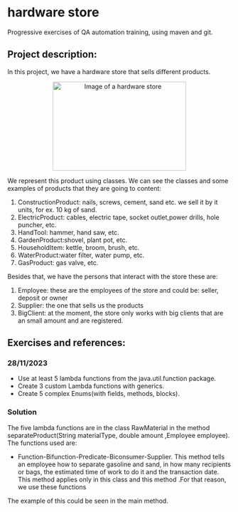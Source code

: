 # hardware store
Progressive exercises of QA automation training, using maven and git.

## Project description:
In this project, we have a hardware store that sells different products.

<p align="center">
<img src="https://t4.ftcdn.net/jpg/03/39/67/57/360_F_339675724_zKIsiEcSss6x2KOXUfHMfBrK9b0qbYCQ.jpg" alt="Image of a hardware store" width="300" height="200">
</p>

We represent this product using classes.
We can see the classes and some examples of products that they are going to content:
1. ConstructionProduct: nails, screws, cement, sand etc. we sell it by it units, for ex.
   10 kg of sand.
2. ElectricProduct: cables, electric tape, socket outlet,power drills, hole puncher, etc.
3. HandTool: hammer, hand saw, etc.
4. GardenProduct:shovel, plant pot, etc.
5. HouseholdItem: kettle, broom, brush, etc.
6. WaterProduct:water filter, water pump, etc.
7. GasProduct: gas valve, etc.

Besides that, we have the persons that interact with the store these are:
1. Employee: these are the employees of the store and could be: seller, deposit or owner
2. Supplier: the one that sells us the products
3. BigClient: at the moment, the store only works with big clients that are an small amount and are registered.

## Exercises and references:

### 28/11/2023
* Use at least 5 lambda functions from the java.util.function package. 
* Create 3 custom Lambda functions with generics. 
* Create 5 complex Enums(with fields, methods, blocks).

### Solution
The five lambda functions are in the class RawMaterial
in the method separateProduct(String materialType, double amount ,Employee employee).
The functions used are: 
* Function-Bifunction-Predicate-Biconsumer-Supplier.
This method tells an employee how to separate gasoline and sand,
  in how many recipients or bags, the estimated time of work to do it and 
  the transaction date.
  This method applies only in this class and this method
  .For that reason, we use these functions


The example of this could be seen in the main method.

